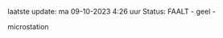 laatste update: 
ma 09-10-2023  4:26   uur 
Status: FAALT - geel - 
<div class="service R">microstation</div>